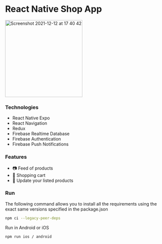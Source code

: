 # React Native Shop App
<img width="250" alt="Screenshot 2021-12-12 at 17 40 42">

### Technologies
- React Native Expo
- React Navigation
- Redux
- Firebase Realtime Database
- Firebase Authentication
- Firebase Push Notifications

### Features
- 📷 Feed of products
- 🛒 Shopping cart
- 📱 Update your listed products

### Run
The following command allows you to install all the requirements using the exact same versions specified in the package.json
```bash
npm ci --legacy-peer-deps
```
Run in Android or iOS
```bash
npm run ios / android
```
